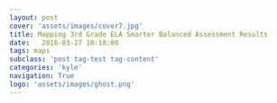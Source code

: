 ```yaml
---
layout: post
cover: 'assets/images/cover7.jpg'
title: Mapping 3rd Grade ELA Smarter Balanced Assessment Results
date:   2016-03-27 10:18:00
tags: maps
subclass: 'post tag-test tag-content'
categories: 'kyle'
navigation: True
logo: 'assets/images/ghost.png'
---
```

<script type="text/javascript" src="my_layer.json"></script>
<style>


	.info {
		padding: 6px 8px;
		font: 14px/16px Arial, Helvetica, sans-serif;
		background: white;
		background: rgba(255,255,255,0.8);
		box-shadow: 0 0 15px rgba(0,0,0,0.2);
		border-radius: 5px;
	}
	.info h4 {
		margin: 0 0 5px;
		color: #777;
	}
.legend {
	text-align: left;
	line-height: 18px;
	color: #555;
}
.legend i {
	width: 18px;
	height: 18px;
	float: left;
	margin-right: 8px;
	opacity: 0.7;
}
</style>
<div id="map">

</div>



<script>
function getColor(d) {
    return d > 1000 ? '#800026' :
           d > 500  ? '#BD0026' :
           d > 200  ? '#E31A1C' :
           d > 100  ? '#FC4E2A' :
           d > 50   ? '#FD8D3C' :
           d > 20   ? '#FEB24C' :
           d > 10   ? '#800026' :
                      '#800026';
}
var geojson;

var map = L.map('map').setView([47.6062, -122.3321], 11);
L.tileLayer('http://server.arcgisonline.com/ArcGIS/rest/services/Canvas/World_Light_Gray_Base/MapServer/tile/{z}/{y}/{x}', {
	maxZoom: 18,
	attribution: '&copy; <a href="http://www.openstreetmap.org/copyright">OpenStreetMap</a>'
}).addTo(map);



		// control that shows state info on hover
		var info = L.control();

		info.onAdd = function (map) {
			this._div = L.DomUtil.create('div', 'info');
			this.update();
			return this._div;
		};

		info.update = function (props) {
			this._div.innerHTML = '<h4>Achievement Gap</h4>' +  (props ?
				'<b>' + props.ES_ZONE + '</b><br />' + props.gap + '% more White students meet standards than their Black peers'
				: 'Hover over a school');
		};

		info.addTo(map);

		// get border based on which is misisng
		function getBorderColor(d) {
			return d == 'white' ? 'white':
				  	 d == 'black' ? 'black':
						 d == 'none'  ? 'gray':
						 								 'gray';
		}

		// get color depending on population density value
		function getColor(d) {
			return d > 60 ? '#800026' :
			       d > 50  ? '#BD0026' :
			       d > 40  ? '#E31A1C' :
			       d > 30  ? '#FC4E2A' :
			       d > 20   ? '#FD8D3C' :
			       d > 10   ? '#FEB24C' :
			       d > 5   ? '#FED976' :
			                  '#FFEDA0';
		}
		var lastClicked;

		function style(feature) {
			return {
				weight: 2,
				opacity: 1,
				color: getBorderColor(feature.properties.missing),
				dashArray: '3',
				fillOpacity: 0.7,
				fillColor: getColor(feature.properties.gap)
			};
		}

		function highlightFeature(e) {
			var layer = e.target;

			layer.setStyle({
				weight: 5,
				color: '#666',
				dashArray: '',
				fillOpacity: 0.7
			});

			if (!L.Browser.ie && !L.Browser.opera) {
				layer.bringToFront();
			}

			info.update(layer.feature.properties);
			if (lastClicked) {
				resetHighlightClick(lastClicked);
			}
			lastClicked = e;
		}

		var geojson;

		function resetHighlightMouse(e) {
			geojson.resetStyle(e.target);
			info.update();
		}
		function resetHighlightClick(e) {
			geojson.resetStyle(e.target);

		}

		function zoomToFeature(e) {
			map.fitBounds(e.target.getBounds());
		}

		function onEachFeature(feature, layer) {
			layer.on({
				mouseover: highlightFeature,
				click: highlightFeature,
				mouseout: resetHighlightMouse,
				dblclick: zoomToFeature
			});
		}

		geojson = L.geoJson(schoolData, {
			style: style,
			onEachFeature: onEachFeature
		}).addTo(map);

		map.attributionControl.addAttribution('Assessment data &copy; <a href="http://www.k12.wa.us/">OSPI</a>');


		var legend = L.control({position: 'bottomright'});

		legend.onAdd = function (map) {

			var div = L.DomUtil.create('div', 'info legend'),
				grades = [0, 5, 10, 20, 30, 40, 50, 60],
				labels = [],
				from, to;

			for (var i = 0; i < grades.length; i++) {
				from = grades[i];
				to = grades[i + 1];

				labels.push(
					'<i style="background:' + getColor(from + 1) + '"></i> ' +
					from + (to ? '&ndash;' + to : '+'));
			}

			div.innerHTML = labels.join('<br>');
			return div;
		};

		legend.addTo(map);
		timeout(function() {
		    map.invalidateSize()
		}, 0)

</script>
